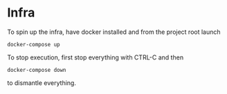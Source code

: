 # Infra

To spin up the infra, have docker installed and from the project root launch

```
docker-compose up
```

To stop execution, first stop everything with CTRL-C and then 

```
docker-compose down
```

to dismantle everything.
